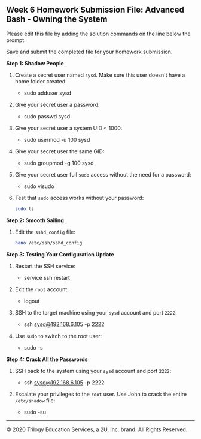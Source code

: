 ## Week 6 Homework Submission File: Advanced Bash - Owning the System

Please edit this file by adding the solution commands on the line below the prompt. 

Save and submit the completed file for your homework submission.

**Step 1: Shadow People** 

1. Create a secret user named `sysd`. Make sure this user doesn't have a home folder created:
    - sudo adduser sysd

2. Give your secret user a password: 
    - sudo passwd sysd

3. Give your secret user a system UID < 1000:
    - sudo usermod -u 100 sysd

4. Give your secret user the same GID:
   - sudo groupmod -g 100 sysd

5. Give your secret user full `sudo` access without the need for a password:
   -  sudo visudo

6. Test that `sudo` access works without your password:

    ```bash
    sudo ls
    ```

**Step 2: Smooth Sailing**

1. Edit the `sshd_config` file:

    ```bash
    nano /etc/ssh/sshd_config

    ```

**Step 3: Testing Your Configuration Update**
1. Restart the SSH service:
    - service ssh restart

2. Exit the `root` account:
    - logout

3. SSH to the target machine using your `sysd` account and port `2222`:
    - ssh sysd@192.168.6.105 -p 2222

4. Use `sudo` to switch to the root user:
    - sudo -s

**Step 4: Crack All the Passwords**

1. SSH back to the system using your `sysd` account and port `2222`:

    - ssh sysd@192.168.6.105 -p 2222

2. Escalate your privileges to the `root` user. Use John to crack the entire `/etc/shadow` file:

    - sudo -su

---

© 2020 Trilogy Education Services, a 2U, Inc. brand. All Rights Reserved.

